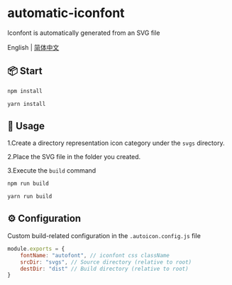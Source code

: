 # automatic-iconfont

Iconfont is automatically generated from an SVG file

English | [简体中文](./README-zh_CN.md)

## 📦 Start

```bash
npm install 
```

```bash
yarn install
```

## 🔨 Usage

1.Create a directory representation icon category under the `svgs` directory.

2.Place the SVG file in the folder you created.

3.Execute the `build` command

```bash
npm run build 
```

```bash
yarn run build
```

## ⚙️ Configuration

Custom build-related configuration in the `.autoicon.config.js` file

```js
module.exports = {
    fontName: "autofont", // iconfont css className
    srcDir: "svgs", // Source directory (relative to root)
    destDir: "dist" // Build directory (relative to root)
}
```
